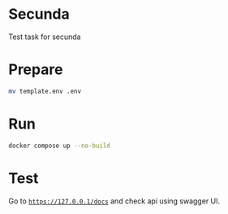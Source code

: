 # Secunda
Test task for secunda


# Prepare

```bash
mv template.env .env
```


# Run

```bash
docker compose up --no-build
```


# Test

Go to [`https://127.0.0.1/docs`](https://127.0.0.1/docs) and check api using swagger UI.

